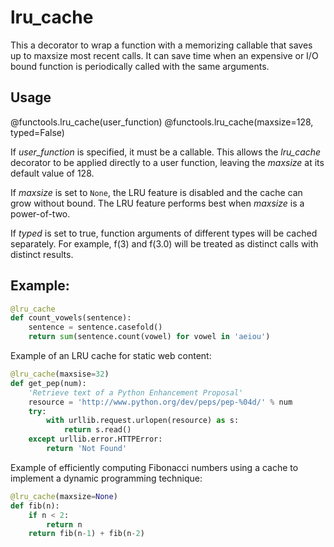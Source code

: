 # lru_cache

This a decorator to wrap a function with a memorizing callable that saves up to maxsize most recent calls. It can save time when an expensive or I/O bound function is periodically called with the same arguments.

## Usage

@functools.lru_cache(user_function)
@functools.lru_cache(maxsize=128, typed=False)

If _user_function_ is specified, it must be a callable. This allows the _lru_cache_ decorator to be applied directly to a user function, leaving the _maxsize_ at its default value of 128.

If _maxsize_ is set to `None`, the LRU feature is disabled and the cache can grow without bound. The LRU feature performs best when _maxsize_ is a power-of-two.

If _typed_ is set to true, function arguments of different types will be cached separately. For example, f(3) and f(3.0) will be treated as distinct calls with distinct results.

## Example:

```python
@lru_cache
def count_vowels(sentence):
    sentence = sentence.casefold()
    return sum(sentence.count(vowel) for vowel in 'aeiou') 

```


Example of an LRU cache for static web content:
```python
@lru_cache(maxsise=32)
def get_pep(num):
    'Retrieve text of a Python Enhancement Proposal'
    resource = 'http://www.python.org/dev/peps/pep-%04d/' % num
    try:
        with urllib.request.urlopen(resource) as s:
            return s.read()
    except urllib.error.HTTPError:
        return 'Not Found'
```


Example of efficiently computing Fibonacci numbers using a cache to implement a dynamic programming technique:
```python
@lru_cache(maxsize=None)
def fib(n):
    if n < 2:
        return n
    return fib(n-1) + fib(n-2) 
```